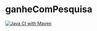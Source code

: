 # ganheComPesquisa

[![Java CI with Maven](https://github.com/JeanHeberth/ganheComPesquisa/actions/workflows/maven.yml/badge.svg)](https://github.com/JeanHeberth/ganheComPesquisa/actions/workflows/maven.yml)

